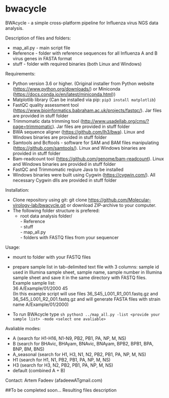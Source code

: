 # bwacycle
BWAcycle - a simple cross-platform pipeline for Influenza virus NGS data analysis. 

Description of files and folders:
 - map_all.py - main script file
 - Reference - folder with reference sequences for all Influenza A and B virus genes in FASTA format
 - stuff - folder with required binaries (both Linux and Windows)
 
Requirements:
 - Python version 3.6 or higher. (Original installer from Python website (https://www.python.org/downloads/) or Miniconda (https://docs.conda.io/en/latest/miniconda.html))
 - Matplotlib library (Can be installed via pip: ```pip3 install matplotlib```)
 - FastQC quality assessment tool (https://www.bioinformatics.babraham.ac.uk/projects/fastqc/). Jar files are provided in stuff folder
 - Trimmomatic data trimming tool (http://www.usadellab.org/cms/?page=trimmomatic). Jar files are provided in stuff folder
 - BWA sequence aligner (https://github.com/lh3/bwa). Linux and Windows binaries are provided in stuff folder
 - Samtools and Bcftools - software for SAM and BAM files manipulating (https://github.com/samtools/). Linux and Windows binaries are provided in stuff folder
 - Bam-readcount tool (https://github.com/genome/bam-readcount). Linux and Windows binaries are provided in stuff folder
 - FastQC and Trimmomatic reqiure Java to be installed
 - Windows binaries were built using Cygwin (https://cygwin.com/). All necessary Cygwin dlls are provided in stuff folder

Installation:
 - Clone repository using git: git clone https://github.com/Molecular-virology-lab/bwacycle.git or download ZIP-archive to your computer.
 - The following folder structure is prefered:<br/>
      - root data analysis folder/ <br/>
                                 - Reference<br/>
                                 - stuff<br/>
                                 - map_all.py<br/>
                                 - folders with FASTQ files from your sequencer<br/>
     
 Usage:
  - mount to folder with your FASTQ files
  - prepare sample list in tab-delimited text file with 3 columns: sample id used in Illumina sample sheet, sample name, sample number in Illumina sample sheet and save it in the same directory with FASTQ files.<br/>
  Example sample list:<br/>
  36 A/Example/01/2000 45<br/>
  (In this example script will use files 36_S45_L001_R1_001.fastq.gz and 36_S45_L001_R2_001.fastq.gz and will generate FASTA files with strain name A/Example/01/2000)
  
  - To run BWAcycle type ```sh python3 ../map_all.py -list <provide your sample list> -mode <select one avaliable>```
  
  Avaliable modes:<br/>
   - A (search for H1-H16, N1-N9, PB2, PB1, PA, NP, M, NS)<br/>
   - B (search for BHAvic, BHAyam, BNAvic, BNAyam, BPB2, BPB1, BPA, BNP, BM, BNS)<br/>
   - A_seasonal (search for H1, H3, N1, N2, PB2, PB1, PA, NP, M, NS)<br/>
   - H1 (search for H1, N1, PB2, PB1, PA, NP, M, NS)<br/>
   - H3 (search for H3, N2, PB2, PB1, PA, NP, M, NS)<br/>
   - default (combined A + B)

Contact: Artem Fadeev (afadeewATgmail.com)
 
##To be completed soon...
Resulting files description
